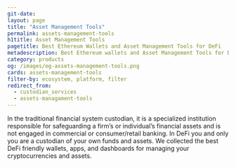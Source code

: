 ```yaml
---
git-date:
layout: page
title: "Asset Management Tools"
permalink: assets-management-tools
h1title: Asset Management Tools
pagetitle: Best Ethereum Wallets and Asset Management Tools for DeFi
metadescription: Best Ethereum wallets and Asset Management Tools for DeFi. Self-Custodian services in DeFi it is wallets, apps, and dashboards for managing your cryptocurrencies and assets.
category: products
og: /images/og-assets-management-tools.png
cards: assets-management-tools
filter-by: ecosystem, platform, filter
redirect_from:
  - custodian_services
  - assets-managament-tools
---
```


In the traditional financial system custodian, it is a specialized institution responsible for safeguarding a firm’s or individual’s financial assets and is not engaged in commercial or consumer/retail banking. In DeFi you and only you are a custodian of your own funds and assets. We collected the best DeFi friendly wallets, apps, and dashboards for managing your cryptocurrencies and assets.
